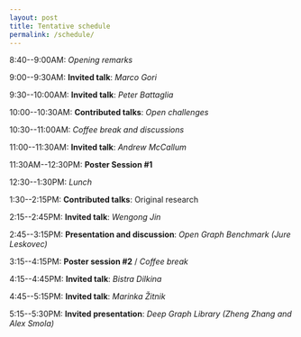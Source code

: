 ```yaml
---
layout: post
title: Tentative schedule
permalink: /schedule/
---
```


8:40--9:00AM: *Opening remarks*

9:00--9:30AM: **Invited talk**: *Marco Gori*

9:30--10:00AM: **Invited talk**: *Peter Battaglia* 

10:00--10:30AM: **Contributed talks**: *Open challenges*

10:30--11:00AM: *Coffee break and discussions*

11:00--11:30AM: **Invited talk**: *Andrew McCallum*

11:30AM--12:30PM: **Poster Session #1**

12:30--1:30PM: *Lunch*

1:30--2:15PM: **Contributed talks**: Original research

2:15--2:45PM: **Invited talk**: *Wengong Jin*

2:45--3:15PM: **Presentation and discussion**: *Open Graph Benchmark (Jure Leskovec)* 

3:15--4:15PM: **Poster session #2** / *Coffee break* 

4:15--4:45PM: **Invited talk**: *Bistra Dilkina*

4:45--5:15PM: **Invited talk**: *Marinka Žitnik*

5:15--5:30PM: **Invited presentation**: *Deep Graph Library (Zheng Zhang and Alex Smola)*
